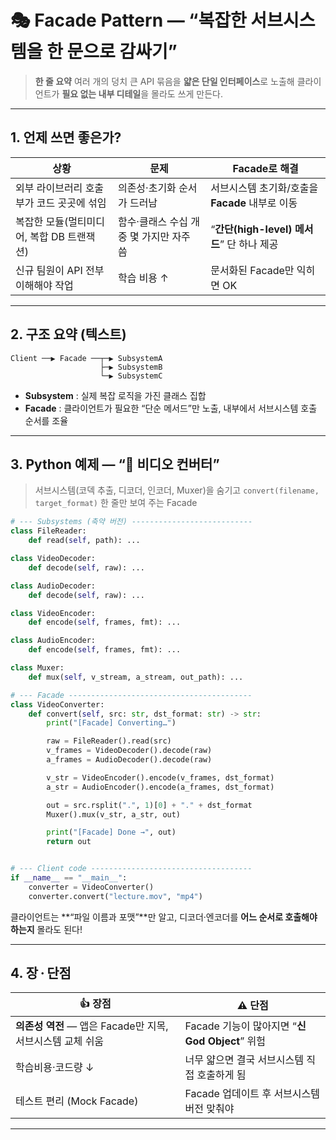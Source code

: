 # 🎭 Facade Pattern — “복잡한 서브시스템을 한 문으로 감싸기”

> **한 줄 요약**
> 여러 개의 덩치 큰 API 묶음을 **얇은 단일 인터페이스**로 노출해
> 클라이언트가 **필요 없는 내부 디테일**을 몰라도 쓰게 만든다.

---

## 1. 언제 쓰면 좋은가?

| 상황                        | 문제                       | Facade로 해결                       |
| ------------------------- | ------------------------ | -------------------------------- |
| 외부 라이브러리 호출부가 코드 곳곳에 섞임   | 의존성·초기화 순서가 드러남          | 서브시스템 초기화/호출을 **Facade** 내부로 이동  |
| 복잡한 모듈(멀티미디어, 복합 DB 트랜잭션) | 함수·클래스 수십 개 중 몇 가지만 자주 씀 | “**간단(high-level) 메서드**” 단 하나 제공 |
| 신규 팀원이 API 전부 이해해야 작업     | 학습 비용 ↑                  | 문서화된 Facade만 익히면 OK              |

---

## 2. 구조 요약 (텍스트)

```
Client ──▶ Facade ──┬─▶ SubsystemA
                    ├─▶ SubsystemB
                    └─▶ SubsystemC
```

* **Subsystem** : 실제 복잡 로직을 가진 클래스 집합
* **Facade** : 클라이언트가 필요한 “단순 메서드”만 노출, 내부에서 서브시스템 호출 순서를 조율

---

## 3. Python 예제 — “🎥 비디오 컨버터”

> 서브시스템(코덱 추출, 디코더, 인코더, Muxer)을 숨기고
> `convert(filename, target_format)` 한 줄만 보여 주는 Facade

```python
# --- Subsystems (축약 버전) ---------------------------
class FileReader:
    def read(self, path): ...

class VideoDecoder:
    def decode(self, raw): ...

class AudioDecoder:
    def decode(self, raw): ...

class VideoEncoder:
    def encode(self, frames, fmt): ...

class AudioEncoder:
    def encode(self, frames, fmt): ...

class Muxer:
    def mux(self, v_stream, a_stream, out_path): ...

# --- Facade -----------------------------------------
class VideoConverter:
    def convert(self, src: str, dst_format: str) -> str:
        print("[Facade] Converting…")

        raw = FileReader().read(src)
        v_frames = VideoDecoder().decode(raw)
        a_frames = AudioDecoder().decode(raw)

        v_str = VideoEncoder().encode(v_frames, dst_format)
        a_str = AudioEncoder().encode(a_frames, dst_format)

        out = src.rsplit(".", 1)[0] + "." + dst_format
        Muxer().mux(v_str, a_str, out)

        print("[Facade] Done →", out)
        return out


# --- Client code ------------------------------------
if __name__ == "__main__":
    converter = VideoConverter()
    converter.convert("lecture.mov", "mp4")
```

클라이언트는 \*\*“파일 이름과 포맷”\*\*만 알고,
디코더·엔코더를 **어느 순서로 호출해야 하는지** 몰라도 된다!

---

## 4. 장 · 단점

| 👍 장점                                   | ⚠️ 단점                                 |
| --------------------------------------- | ------------------------------------- |
| **의존성 역전** — 앱은 Facade만 지목, 서브시스템 교체 쉬움 | Facade 기능이 많아지면 “**신 God Object**” 위험 |
| 학습비용·코드량 ↓                              | 너무 얇으면 결국 서브시스템 직접 호출하게 됨             |
| 테스트 편리 (Mock Facade)                    | Facade 업데이트 후 서브시스템 버전 맞춰야            |

---
